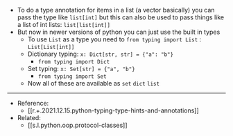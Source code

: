 

- To do a type annotation for items in a list (a vector basically) you can pass the type like `list[int]` but this can also be used to pass things like a list of int lists: `list[list[int]]`
- But now in newer versions of python you can just use the built in types
  - To use `List` as a type you need to `from typing import List` : `List[List[int]]`
  - Dictionary typing: `x: Dict[str, str] = {"a": "b"}`
    - `from typing import Dict`
  - Set typing: `x: Set[str] = {"a", "b"}`
    - `from typing import Set`
  - Now all of these are available as `set` `dict` `list`

---

- Reference:
  - [[r.+.2021.12.15.python-typing-type-hints-and-annotations]]
- Related:
  - [[s.l.python.oop.protocol-classes]]

